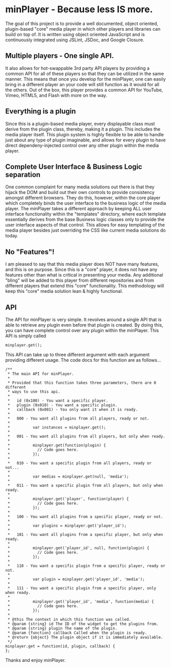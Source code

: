 minPlayer - Because less IS more.
===================================

The goal of this project is to provide a well documented, object oriented,
plugin-based "core" media player in which other players and libraries can build
on top of.  It is written using object oriented JavaScript and is continuously
integrated using JSLint, JSDoc, and Google Closure.

Multiple players - One single API.
-----------------------------------
It also allows for hot-swappable 3rd party API players by providing a common
API for all of these players so that they can be utilized in the same manner.
This means that once you develop for the minPlayer, one can easily bring in a
different player an your code will still function as it would for all the
others.  Out of the box, this player provides a common API for YouTube, Vimeo,
HTML5, and Flash with more on the way.

Everything is a plugin
-----------------------------------
Since this is a plugin-based media player, every displayable class must derive
from the plugin class, thereby, making it a plugin.  This includes the media
player itself.  This plugin system is highly flexible to be able to handle
just about any type of plugin imaginable, and allows for every plugin to have
direct dependeny-injected control over any other plugin within the media player.

Complete User Interface & Business Logic separation
-----------------------------------
One common complaint for many media solutions out there is that they hijack the
DOM and build out their own controls to provide consistency amongst different
browsers.  They do this, however, within the core player which completely binds
the user interface to the business logic of the media player.  The minPlayer
takes a different approach by keeping ALL user interface functionality within
the "templates" directory, where each template essentially derives from the base
Business logic classes only to provide the user interface aspects of that control.
This allows for easy templating of the media player besides just overriding the
CSS like current media solutions do today.

No "Features"!
-----------------------------------
I am pleased to say that this media player does NOT have many features, and this
is on purpose.  Since this is a "core" player, it does not have any features
other than what is critical in presenting your media.  Any additional "bling"
will be added to this player from different repositories and from different
players that extend this "core" functionality.  This methodology will keep this
"core" media solution lean & highly functional.

API
-----------------------------------
The API for minPlayer is very simple.  It revolves around a single API that is
able to retrieve any plugin even before that plugin is created.  By doing this,
you can have complete control over any plugin within the minPlayer.  This API
is simply called

```
minplayer.get();
```

This API can take up to three different argument with each argument providing
different usage.  The code docs for this function are as follows...

```
/**
 * The main API for minPlayer.
 *
 * Provided that this function takes three parameters, there are 8 different
 * ways to use this api.
 *
 *   id (0x100) - You want a specific player.
 *   plugin (0x010) - You want a specific plugin.
 *   callback (0x001) - You only want it when it is ready.
 *
 *   000 - You want all plugins from all players, ready or not.
 *
 *          var instances = minplayer.get();
 *
 *   001 - You want all plugins from all players, but only when ready.
 *
 *          minplayer.get(function(plugin) {
 *            // Code goes here.
 *          });
 *
 *   010 - You want a specific plugin from all players, ready or not...
 *
 *          var medias = minplayer.get(null, 'media');
 *
 *   011 - You want a specific plugin from all players, but only when ready.
 *
 *          minplayer.get('player', function(player) {
 *            // Code goes here.
 *          });
 *
 *   100 - You want all plugins from a specific player, ready or not.
 *
 *          var plugins = minplayer.get('player_id');
 *
 *   101 - You want all plugins from a specific player, but only when ready.
 *
 *          minplayer.get('player_id', null, function(plugin) {
 *            // Code goes here.
 *          });
 *
 *   110 - You want a specific plugin from a specific player, ready or not.
 *
 *          var plugin = minplayer.get('player_id', 'media');
 *
 *   111 - You want a specific plugin from a specific player, only when ready.
 *
 *          minplayer.get('player_id', 'media', function(media) {
 *            // Code goes here.
 *          });
 *
 * @this The context in which this function was called.
 * @param {string} id The ID of the widget to get the plugins from.
 * @param {string} plugin The name of the plugin.
 * @param {function} callback Called when the plugin is ready.
 * @return {object} The plugin object if it is immediately available.
 */
minplayer.get = function(id, plugin, callback) {
};
```

Thanks and enjoy minPlayer.


